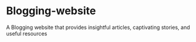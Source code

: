 # Blogging-website
A Blogging website that provides insightful articles, captivating stories, and useful resources

